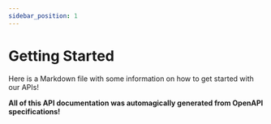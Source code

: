 ```yaml
---
sidebar_position: 1
---
```


# Getting Started

Here is a Markdown file with some information on how to get started with our APIs! 

<b>All of this API documentation was <span class="super-important-text">automagically</span> generated from OpenAPI specifications!</b>
